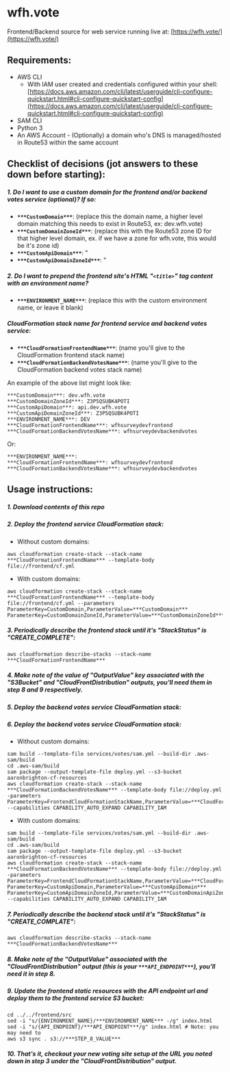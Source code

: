 # wfh.vote

Frontend/Backend source for web service running live at: [https://wfh.vote/](https://wfh.vote/)

## Requirements:

* AWS CLI
	* With IAM user created and credentials configured within your shell: [https://docs.aws.amazon.com/cli/latest/userguide/cli-configure-quickstart.html#cli-configure-quickstart-config](https://docs.aws.amazon.com/cli/latest/userguide/cli-configure-quickstart.html#cli-configure-quickstart-config)
* SAM CLI
* Python 3
* An AWS Account
        - (Optionally) a domain who's DNS is managed/hosted in Route53 within the same account

## Checklist of decisions (jot answers to these down before starting):

##### 1. Do I want to use a custom domain for the frontend and/or backend votes service (optional)? If so:
- **`***CustomDomain***`**: (replace this the domain name, a higher level domain matching this needs to exist in Route53, ex: dev.wfh.vote)
- **`***CustomDomainZoneId***`**: (replace this with the Route53 zone ID for that higher level domain, ex. if we have a zone for wfh.vote, this would be it's zone id)
- **`***CustomApiDomain***`**: "
- **`***CustomApiDomainZoneId***`**: "
##### 2. Do I want to prepend the frontend site's HTML "`<title>`" tag content with an environment name?
- **`***ENVIRONMENT_NAME***`**: (replace this with the custom environment name, or leave it blank)
##### CloudFormation stack name for frontend service and backend votes service:
- **`***CloudFormationFrontendName***`**: (name you'll give to the CloudFormation frontend stack name)
- **`***CloudFormationBackendVotesName***`**: (name you'll give to the CloudFormation backend votes stack name)

An example of the above list might look like:

```
***CustomDomain***: dev.wfh.vote
***CustomDomainZoneId***: Z3P5QSUBK4POTI
***CustomApiDomain***: api.dev.wfh.vote
***CustomApiDomainZoneId***: Z3P5QSUBK4POTI
***ENVIRONMENT_NAME***: DEV
***CloudFormationFrontendName***: wfhsurveydevfrontend
***CloudFormationBackendVotesName***: wfhsurveydevbackendvotes
```

Or:

````
***ENVIRONMENT_NAME***:
***CloudFormationFrontendName***: wfhsurveydevfrontend
***CloudFormationBackendVotesName***: wfhsurveydevbackendvotes 
````


## Usage instructions:

##### 1. Download contents of this repo
##### 2. Deploy the frontend service CloudFormation stack:
- Without custom domains:
```
aws cloudformation create-stack --stack-name ***CloudFormationFrontendName*** --template-body file://frontend/cf.yml
```
- With custom domains:
```
aws cloudformation create-stack --stack-name ***CloudFormationFrontendName*** --template-body file://frontend/cf.yml --parameters ParameterKey=CustomDomain,ParameterValue=***CustomDomain*** ParameterKey=CustomDomainZoneId,ParameterValue=***CustomDomainZoneId***
```
##### 3. Periodically describe the frontend stack until it's "StackStatus" is "CREATE_COMPLETE":
```
aws cloudformation describe-stacks --stack-name ***CloudFormationFrontendName***
```
##### 4. Make note of the value of "OutputValue" key associated with the "S3Bucket" and "CloudFrontDistribution" outputs, you'll need them in step 8 and 9 respectively.
##### 5. Deploy the backend votes service CloudFormation stack:
##### 6. Deploy the backend votes service CloudFormation stack:
- Without custom domains:
```
sam build --template-file services/votes/sam.yml --build-dir .aws-sam/build
cd .aws-sam/build
sam package --output-template-file deploy.yml --s3-bucket aaronbrighton-cf-resources
aws cloudformation create-stack --stack-name ***CloudFormationBackendVotesName*** --template-body file://deploy.yml -parameters ParameterKey=FrontendCloudFormationStackName,ParameterValue=***CloudFormationFrontendName*** --capabilities CAPABILITY_AUTO_EXPAND CAPABILITY_IAM
```
- With custom domains:
```
sam build --template-file services/votes/sam.yml --build-dir .aws-sam/build
cd .aws-sam/build
sam package --output-template-file deploy.yml --s3-bucket aaronbrighton-cf-resources
aws cloudformation create-stack --stack-name ***CloudFormationBackendVotesName*** --template-body file://deploy.yml -parameters ParameterKey=FrontendCloudFormationStackName,ParameterValue=***CloudFormationFrontendName*** ParameterKey=CustomApiDomain,ParameterValue=***CustomApiDomain*** ParameterKey=CustomApiDomainZoneId,ParameterValue=***CustomDomainApiZoneId*** --capabilities CAPABILITY_AUTO_EXPAND CAPABILITY_IAM
```
##### 7. Periodically describe the backend stack until it's "StackStatus" is "CREATE_COMPLATE":
```
aws cloudformation describe-stacks --stack-name ***CloudFormationBackendVotesName***
```
##### 8. Make note of the "OutputValue" associated with the "CloudFrontDistribution" output (this is your `***API_ENDPOINT***`), you'll need it in step 8.
##### 9. Update the frontend static resources with the API endpoint url and deploy them to the frontend service S3 bucket:
```
cd ../../frontend/src
sed -i "s/{ENVIRONMENT_NAME}/***ENVIRONMENT_NAME*** -/g" index.html
sed -i "s/{API_ENDPOINT}/***API_ENDPOINT***/g" index.html # Note: you may need to 
aws s3 sync . s3://***STEP_8_VALUE***
```
##### 10. That's it, checkout your new voting site setup at the URL you noted down in step 3 under the "CloudFrontDistribution" output.